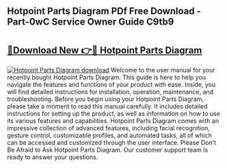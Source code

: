 ## Hotpoint Parts Diagram PDf Free Download - Part-0wC Service Owner Guide C9tb9

# <h2><a href="http://dfmyntn.blite.top/?on=Hotpoint+Parts+Diagram">🔗Download New 👉🔴 Hotpoint Parts Diagram</a></h2>

[![Hotpoint Parts Diagram download](https://i.imgur.com/lujVjoI.png)](http://dfmyntn.blite.top/?on=Hotpoint+Parts+Diagram)
Welcome to the user manual for your recently bought Hotpoint Parts Diagram. This guide is here to help you navigate the features and functions of your product with ease. Inside, you will find detailed instructions for installation, operation, maintenance, and troubleshooting. Before you begin using your Hotpoint Parts Diagram, please take a moment to read this manual carefully. It includes detailed instructions for setting up the product, as well as information on how to use its various features and capabilities. Hotpoint Parts Diagram comes with an impressive collection of advanced features, including facial recognition, gesture control, customizable profiles, and automated tasks, all of which can be accessed and customized through the user interface. Please Don't Be Afraid to Ask Hotpoint Parts Diagram. Our customer support team is ready to answer your questions.
